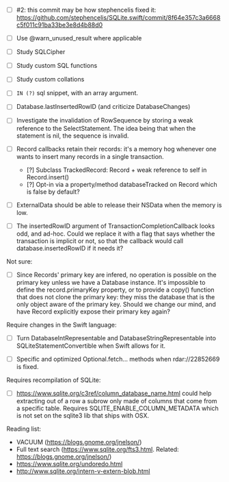 - [ ] #2: this commit may be how stephencelis fixed it: https://github.com/stephencelis/SQLite.swift/commit/8f64e357c3a6668c5f011c91ba33be3e8d4b88d0
- [ ] Use @warn_unused_result where applicable
- [ ] Study SQLCipher
- [ ] Study custom SQL functions
- [ ] Study custom collations
- [ ] `IN (?)` sql snippet, with an array argument.
- [ ] Database.lastInsertedRowID (and criticize DatabaseChanges)
- [ ] Investigate the invalidation of RowSequence by storing a weak reference to the SelectStatement. The idea being that when the statement is nil, the sequence is invalid.
- [ ] Record callbacks retain their records: it's a memory hog whenever one wants to insert many records in a single transaction.
    - [?] Subclass TrackedRecord: Record + weak reference to self in Record.insert()
    - [?] Opt-in via a property/method databaseTracked on Record which is false by default?
- [ ] ExternalData should be able to release their NSData when the memory is low.
- [ ] The insertedRowID argument of TransactionCompletionCallback looks odd, and ad-hoc. Could we replace it with a flag that says whether the transaction is implicit or not, so that the callback would call database.insertedRowID if it needs it?


Not sure:

- [ ] Since Records' primary key are infered, no operation is possible on the primary key unless we have a Database instance. It's impossible to define the record.primaryKey property, or to provide a copy() function that does not clone the primary key: they miss the database that is the only object aware of the primary key. Should we change our mind, and have Record explicitly expose their primary key again?


Require changes in the Swift language:

- [ ] Turn DatabaseIntRepresentable and DatabaseStringRepresentable into SQLiteStatementConvertible when Swift allows for it.
- [ ] Specific and optimized Optional<SQLiteStatementConvertible>.fetch... methods when rdar://22852669 is fixed.


Requires recompilation of SQLite:

- [ ] https://www.sqlite.org/c3ref/column_database_name.html could help extracting out of a row a subrow only made of columns that come from a specific table. Requires SQLITE_ENABLE_COLUMN_METADATA which is not set on the sqlite3 lib that ships with OSX.



Reading list:

- VACUUM (https://blogs.gnome.org/jnelson/)
- Full text search (https://www.sqlite.org/fts3.html. Related: https://blogs.gnome.org/jnelson/)
- https://www.sqlite.org/undoredo.html
- http://www.sqlite.org/intern-v-extern-blob.html

